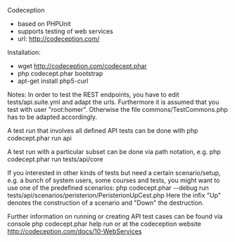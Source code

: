Codeception
- based on PHPUnit
- supports testing of web services
- url: http://codeception.com/

Installation:
- wget http://codeception.com/codecept.phar
- php codecept.phar bootstrap
- apt-get install php5-curl

Notes: In order to test the REST endpoints, you have to edit tests/api.suite.yml and adapt the urls.
Furthermore it is assumed that you test with user "root:homer". Otherwise the file commons/TestCommons.php
has to be adapted accordingly.

A test run that involves all defined API tests can be done with
    php codecept.phar run api

A test run with a particular subset can be done via path notation, e.g.
    php codecept.phar run tests/api/core

If you interested in other kinds of tests but need a certain scenario/setup, e.g.
a bunch of system users, some courses and tests, you might want to use one of the predefined scenarios:
php codecept.phar --debug run tests/api/scenarios/peristerion/PeristerionUpCest.php
Here the infix "Up" denotes the construction of a scenario and "Down" the destruction.


Further information on running or creating API test cases can be found via console
    php codecept.phar help run
or at the codeception website http://codeception.com/docs/10-WebServices

